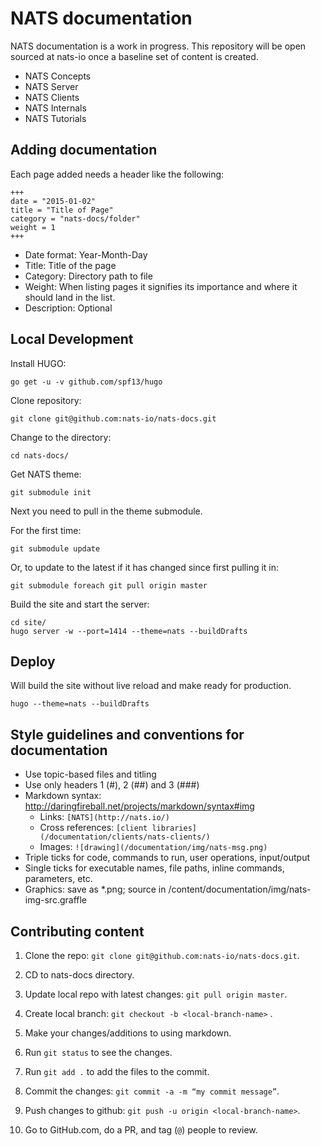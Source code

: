 # NATS documentation

NATS documentation is a work in progress. This repository will be open sourced at nats-io once a baseline set of content is created.

- NATS Concepts
- NATS Server
- NATS Clients
- NATS Internals
- NATS Tutorials

## Adding documentation

Each page added needs a header like the following:

```
+++
date = "2015-01-02"
title = "Title of Page"
category = "nats-docs/folder"
weight = 1
+++
```

- Date format: Year-Month-Day
- Title: Title of the page
- Category: Directory path to file
- Weight: When listing pages it signifies its importance and where it should land in the list.
- Description: Optional

## Local Development

Install HUGO:
```
go get -u -v github.com/spf13/hugo
```

Clone repository:
```
git clone git@github.com:nats-io/nats-docs.git
```

Change to the directory:
```
cd nats-docs/
```

Get NATS theme:
```
git submodule init
```

Next you need to pull in the theme submodule.

For the first time:
```
git submodule update
```
Or, to update to the latest if it has changed since first pulling it in:
```
git submodule foreach git pull origin master
```

Build the site and start the server:
```
cd site/
hugo server -w --port=1414 --theme=nats --buildDrafts
```

## Deploy
Will build the site without live reload and make ready for production.
```
hugo --theme=nats --buildDrafts
```

## Style guidelines and conventions for documentation

- Use topic-based files and titling
- Use only headers 1 (#), 2 (##) and 3 (###)
- Markdown syntax: http://daringfireball.net/projects/markdown/syntax#img
	- Links: `[NATS](http://nats.io/)`
	- Cross references: `[client libraries](/documentation/clients/nats-clients/)`
	- Images: `![drawing](/documentation/img/nats-msg.png)`
- Triple ticks for code, commands to run, user operations, input/output
- Single ticks for executable names, file paths, inline commands, parameters, etc.
- Graphics: save as *.png; source in /content/documentation/img/nats-img-src.graffle

## Contributing content

1) Clone the repo: `git clone git@github.com:nats-io/nats-docs.git`.

2) CD to nats-docs directory.

3) Update local repo with latest changes: `git pull origin master`.

4) Create local branch: `git checkout -b <local-branch-name>` .

5) Make your changes/additions to using markdown.

6) Run `git status` to see the changes.

7) Run `git add .` to add the files to the commit.

8) Commit the changes: `git commit -a -m “my commit message”`.

9) Push changes to github: `git push -u origin <local-branch-name>`.

9) Go to GitHub.com, do a PR, and tag (`@`) people to review.
